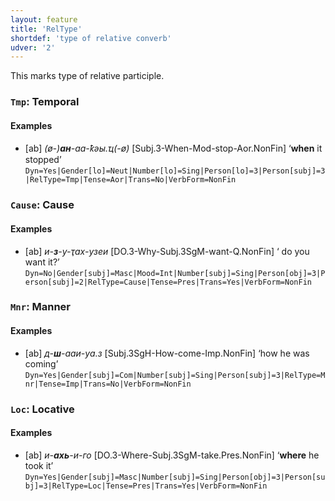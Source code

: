 ```yaml
---
layout: feature
title: 'RelType'
shortdef: 'type of relative converb'
udver: '2'
---
```


This marks type of relative participle.

### <a name="Tmp">`Tmp`</a>: Temporal

#### Examples

* [ab] _(ø-)<b>ан</b>-аа-ҟәы.ҵ(-ø)_ [Subj.3-When-Mod-stop-Aor.NonFin] ‘<b>when</b> it stopped’ `Dyn=Yes|Gender[lo]=Neut|Number[lo]=Sing|Person[lo]=3|Person[subj]=3|RelType=Tmp|Tense=Aor|Trans=No|VerbForm=NonFin`

### <a name="Cause">`Cause`</a>: Cause

#### Examples

* [ab] _и-<b>з</b>-у-ҭах-узеи_ [DO.3-Why-Subj.3SgM-want-Q.NonFin] ‘<why> do you want it?’ `Dyn=No|Gender[subj]=Masc|Mood=Int|Number[subj]=Sing|Person[obj]=3|Person[subj]=2|RelType=Cause|Tense=Pres|Trans=Yes|VerbForm=NonFin`

### <a name="Mnr">`Mnr`</a>: Manner

#### Examples

* [ab] _д-<b>ш</b>-ааи-уа.з_ [Subj.3SgH-How-come-Imp.NonFin] ‘how he was coming’ `Dyn=Yes|Gender[subj]=Com|Number[subj]=Sing|Person[subj]=3|RelType=Mnr|Tense=Imp|Trans=No|VerbForm=NonFin`

### <a name="Loc">`Loc`</a>: Locative

#### Examples

* [ab] _и-<b>ахь</b>-и-го_ [DO.3-Where-Subj.3SgM-take.Pres.NonFin] ‘<b>where</b> he took it’ `Dyn=Yes|Gender[subj]=Masc|Number[subj]=Sing|Person[obj]=3|Person[subj]=3|RelType=Loc|Tense=Pres|Trans=Yes|VerbForm=NonFin`

